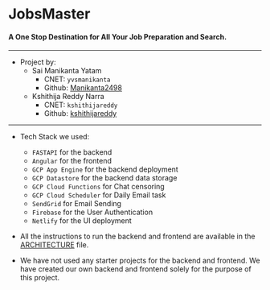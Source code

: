 # JobsMaster
#### A One Stop Destination for All Your Job Preparation and Search.
***
- Project by:
    - Sai Manikanta Yatam 
        - CNET: `yvsmanikanta`
        - Github: [Manikanta2498](https://github.com/Manikanta2498)
    - Kshithija Reddy Narra 
        - CNET: `kshithijareddy`
        - Github: [kshithijareddy](https://github.com/kshithijareddy)
***

- Tech Stack we used:
    - `FASTAPI` for the backend
    - `Angular` for the frontend
    - `GCP App Engine` for the backend deployment
    - `GCP Datastore` for the backend data storage
    - `GCP Cloud Functions` for Chat censoring
    - `GCP Cloud Scheduler` for Daily Email task
    - `SendGrid` for Email Sending
    - `Firebase` for the User Authentication
    - `Netlify` for the UI deployment

- All the instructions to run the backend and frontend are available in the [ARCHITECTURE](ARCHITECTURE.md) file.
- We have not used any starter projects for the backend and frontend. We have created our own backend and frontend solely for the purpose of this project.